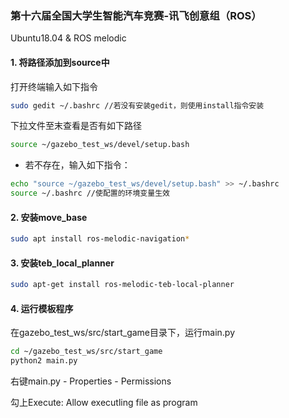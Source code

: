 ### 第十六届全国大学生智能汽车竞赛-讯飞创意组（ROS）

Ubuntu18.04 & ROS melodic



#### 1. 将路径添加到source中

打开终端输入如下指令

```bash
sudo gedit ~/.bashrc //若没有安装gedit，则使用install指令安装
```

下拉文件至末查看是否有如下路径

```bash
source ~/gazebo_test_ws/devel/setup.bash
```

- 若不存在，输入如下指令：

```bash
echo "source ~/gazebo_test_ws/devel/setup.bash" >> ~/.bashrc
source ~/.bashrc //使配置的环境变量生效
```



#### 2. 安装move_base

```bash
sudo apt install ros-melodic-navigation*
```



#### 3. 安装teb_local_planner

```bash
sudo apt-get install ros-melodic-teb-local-planner
```



#### 4.  运行模板程序

在gazebo_test_ws/src/start_game目录下，运行main.py 

```bash
cd ~/gazebo_test_ws/src/start_game
python2 main.py
```

右键main.py - Properties - Permissions 

勾上Execute: Allow executling file as program
